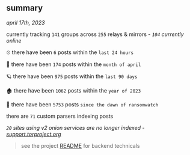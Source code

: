 
## summary
_april 17th, 2023_

currently tracking `141` groups across `255` relays & mirrors - _`104` currently online_

⏲ there have been `6` posts within the `last 24 hours`

🦈 there have been `174` posts within the `month of april`

🪐 there have been `975` posts within the `last 90 days`

🏚 there have been `1062` posts within the `year of 2023`

🦕 there have been `5753` posts `since the dawn of ransomwatch`

there are `71` custom parsers indexing posts

_`20` sites using v2 onion services are no longer indexed - [support.torproject.org](https://support.torproject.org/onionservices/v2-deprecation/)_

> see the project [README](https://github.com/joshhighet/ransomwatch#ransomwatch--) for backend technicals
